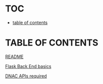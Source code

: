 # TOC
- [table of contents](#table-of-contents-)

# TABLE OF CONTENTS <a name="table-of-contents"></a>
[README](/Blogger)

[Flask Back End basics](/Blogger/1_flask_back_end)

[DNAC APIs required](/Blogger/2_DNAC_API)
